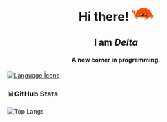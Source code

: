 <h1 align="center">Hi there!  <img src="ferris_gesture.svg" alt="Ferris says Hello!" width="50">  </h1>
<h2 align="center">I am <em>Delta</em></h2>
<h4 align="center">A new comer in programming.</h4>

[![Language İcons](https://skillicons.dev/icons?i=rust,java)](https://skillicons.dev)

<h3>📊GitHub Stats</h3>

![Top Langs](https://github-readme-stats.vercel.app/api/top-langs/?username=pyxel00&layout=donut&theme=radical)
 
